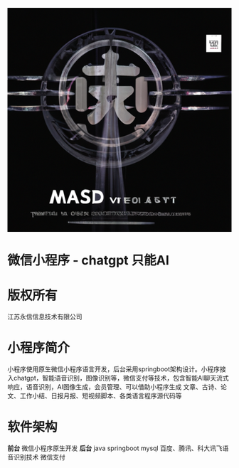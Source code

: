 ![输入图片说明](readMeImage/img-JhElcwg4AGUfgrnMAQEffx0C.png)
# 微信小程序 - chatgpt 只能AI
# 版权所有
江苏永信信息技术有限公司 
# 小程序简介
小程序使用原生微信小程序语言开发，后台采用springboot架构设计。小程序接入chatgpt，智能语音识别，图像识别等，微信支付等技术，包含智能AI聊天流式响应，语音识别，AI图像生成，会员管理、可以借助小程序生成 文章、古诗、论文、工作小结、日报月报、短视频脚本、各类语言程序源代码等
# 软件架构
 **前台**
微信小程序原生开发 
 **后台**
java
springboot
mysql
百度、腾讯、科大讯飞语音识别技术
微信支付
 

